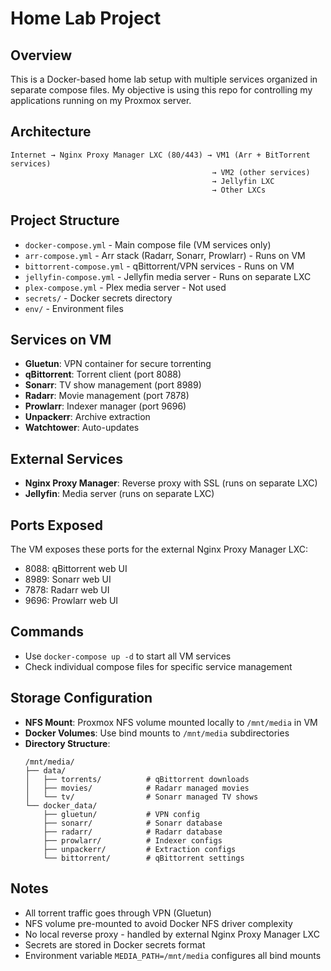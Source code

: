 # Home Lab Project

## Overview
This is a Docker-based home lab setup with multiple services organized in separate compose files. My objective is using this repo for controlling my applications running on my Proxmox server.

## Architecture
```
Internet → Nginx Proxy Manager LXC (80/443) → VM1 (Arr + BitTorrent services)
                                             → VM2 (other services)
                                             → Jellyfin LXC
                                             → Other LXCs
```

## Project Structure
- `docker-compose.yml` - Main compose file (VM services only)
- `arr-compose.yml` - Arr stack (Radarr, Sonarr, Prowlarr) - Runs on VM
- `bittorrent-compose.yml` - qBittorrent/VPN services - Runs on VM
- `jellyfin-compose.yml` - Jellyfin media server - Runs on separate LXC
- `plex-compose.yml` - Plex media server - Not used
- `secrets/` - Docker secrets directory
- `env/` - Environment files

## Services on VM
- **Gluetun**: VPN container for secure torrenting
- **qBittorrent**: Torrent client (port 8088)
- **Sonarr**: TV show management (port 8989)
- **Radarr**: Movie management (port 7878)
- **Prowlarr**: Indexer manager (port 9696)
- **Unpackerr**: Archive extraction
- **Watchtower**: Auto-updates

## External Services
- **Nginx Proxy Manager**: Reverse proxy with SSL (runs on separate LXC)
- **Jellyfin**: Media server (runs on separate LXC)

## Ports Exposed
The VM exposes these ports for the external Nginx Proxy Manager LXC:
- 8088: qBittorrent web UI
- 8989: Sonarr web UI
- 7878: Radarr web UI  
- 9696: Prowlarr web UI

## Commands
- Use `docker-compose up -d` to start all VM services
- Check individual compose files for specific service management

## Storage Configuration
- **NFS Mount**: Proxmox NFS volume mounted locally to `/mnt/media` in VM
- **Docker Volumes**: Use bind mounts to `/mnt/media` subdirectories
- **Directory Structure**:
  ```
  /mnt/media/
  ├── data/
  │   ├── torrents/          # qBittorrent downloads
  │   ├── movies/            # Radarr managed movies
  │   └── tv/                # Sonarr managed TV shows
  └── docker_data/
      ├── gluetun/           # VPN config
      ├── sonarr/            # Sonarr database
      ├── radarr/            # Radarr database  
      ├── prowlarr/          # Indexer configs
      ├── unpackerr/         # Extraction configs
      └── bittorrent/        # qBittorrent settings
  ```

## Notes
- All torrent traffic goes through VPN (Gluetun)
- NFS volume pre-mounted to avoid Docker NFS driver complexity
- No local reverse proxy - handled by external Nginx Proxy Manager LXC
- Secrets are stored in Docker secrets format
- Environment variable `MEDIA_PATH=/mnt/media` configures all bind mounts